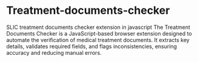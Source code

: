 # Treatment-documents-checker
SLIC treatment documents checker extension in javascript
The Treatment Documents Checker is a JavaScript-based browser extension designed to automate the verification of medical treatment documents. It extracts key details, validates required fields, and flags inconsistencies, ensuring accuracy and reducing manual errors.
